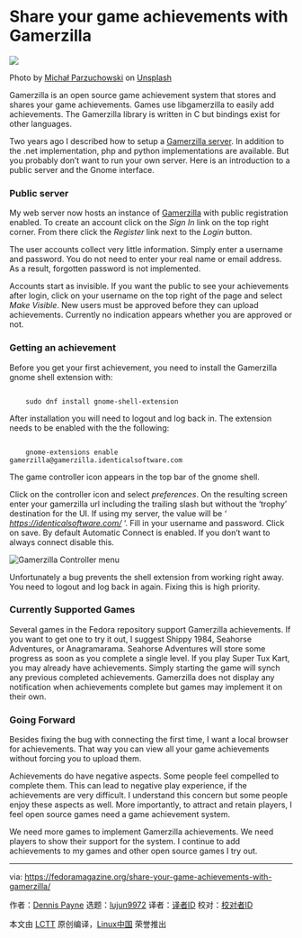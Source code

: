 [#]: subject: "Share your game achievements with Gamerzilla"
[#]: via: "https://fedoramagazine.org/share-your-game-achievements-with-gamerzilla/"
[#]: author: "Dennis Payne https://fedoramagazine.org/author/dulsi/"
[#]: collector: "lujun9972/lctt-scripts-1693450080"
[#]: translator: " "
[#]: reviewer: " "
[#]: publisher: " "
[#]: url: " "

Share your game achievements with Gamerzilla
======

![][1]

Photo by [Michał Parzuchowski][2] on [Unsplash][3]

Gamerzilla is an open source game achievement system that stores and shares your game achievements. Games use libgamerzilla to easily add achievements. The Gamerzilla library is written in C but bindings exist for other languages.

Two years ago I described how to setup a [Gamerzilla server][4]. In addition to the .net implementation, php and python implementations are available. But you probably don’t want to run your own server. Here is an introduction to a public server and the Gnome interface.

### Public server

My web server now hosts an instance of [Gamerzilla][5] with public registration enabled. To create an account click on the _Sign In_ link on the top right corner. From there click the _Register_ link next to the _Login_ button.

The user accounts collect very little information. Simply enter a username and password. You do not need to enter your real name or email address. As a result, forgotten password is not implemented.

Accounts start as invisible. If you want the public to see your achievements after login, click on your username on the top right of the page and select _Make Visible_. New users must be approved before they can upload achievements. Currently no indication appears whether you are approved or not.

### Getting an achievement

Before you get your first achievement, you need to install the Gamerzilla gnome shell extension with:

```

    sudo dnf install gnome-shell-extension

```

After installation you will need to logout and log back in. The extension needs to be enabled with the the following:

```

    gnome-extensions enable gamerzilla@gamerzilla.identicalsoftware.com

```

The game controller icon appears in the top bar of the gnome shell.

Click on the controller icon and select _preferences_. On the resulting screen enter your gamerzilla url including the trailing slash but without the ‘trophy’ destination for the UI. If using my server, the value will be ‘ _<https://identicalsoftware.com/>_ ‘. Fill in your username and password. Click on save. By default Automatic Connect is enabled. If you don’t want to always connect disable this.

![Gamerzilla Controller menu][6]

Unfortunately a bug prevents the shell extension from working right away. You need to logout and log back in again. Fixing this is high priority.

### Currently Supported Games

Several games in the Fedora repository support Gamerzilla achievements. If you want to get one to try it out, I suggest Shippy 1984, Seahorse Adventures, or Anagramarama. Seahorse Adventures will store some progress as soon as you complete a single level. If you play Super Tux Kart, you may already have achievements. Simply starting the game will synch any previous completed achievements. Gamerzilla does not display any notification when achievements complete but games may implement it on their own.

### Going Forward

Besides fixing the bug with connecting the first time, I want a local browser for achievements. That way you can view all your game achievements without forcing you to upload them.

Achievements do have negative aspects. Some people feel compelled to complete them. This can lead to negative play experience, if the achievements are very difficult. I understand this concern but some people enjoy these aspects as well. More importantly, to attract and retain players, I feel open source games need a game achievement system.

We need more games to implement Gamerzilla achievements. We need players to show their support for the system. I continue to add achievements to my games and other open source games I try out.

--------------------------------------------------------------------------------

via: https://fedoramagazine.org/share-your-game-achievements-with-gamerzilla/

作者：[Dennis Payne][a]
选题：[lujun9972][b]
译者：[译者ID](https://github.com/译者ID)
校对：[校对者ID](https://github.com/校对者ID)

本文由 [LCTT](https://github.com/LCTT/TranslateProject) 原创编译，[Linux中国](https://linux.cn/) 荣誉推出

[a]: https://fedoramagazine.org/author/dulsi/
[b]: https://github.com/lujun9972
[1]: https://fedoramagazine.org/wp-content/uploads/2023/09/gamerzilla_achievenments-816x345.jpg
[2]: https://unsplash.com/@mparzuchowski?utm_source=unsplash&utm_medium=referral&utm_content=creditCopyText
[3]: https://unsplash.com/photos/geNNFqfvw48?utm_source=unsplash&utm_medium=referral&utm_content=creditCopyText
[4]: https://fedoramagazine.org/open-source-game-achievements/
[5]: https://identicalsoftware.com/trophy/
[6]: https://fedoramagazine.org/wp-content/uploads/2023/09/gamerzilla_preferences.png
